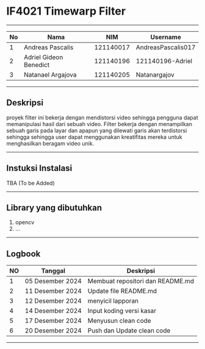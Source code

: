 # **IF4021 Timewarp Filter**

---

| No | Nama                | NIM        |  Username  |
|----|---------------------|------------|------------|
| 1  | Andreas Pascalis | 121140017   | AndreasPascalis017 |
| 2  | Adriel Gideon Benedict| 121140196  |   121140196-Adriel       |
| 3  | Natanael Argajova    | 121140205 | Natanargajov  |

---

## **Deskripsi**
proyek filter ini bekerja dengan mendistorsi video sehingga pengguna dapat memanipulasi hasil dari sebuah video. Filter bekerja dengan menampilkan sebuah garis pada layar  dan apapun yang dilewati garis akan terdistorsi sehingga sehingga user dapat menggunakan kreatifitas mereka untuk menghasilkan beragam video unik.

---

## **Instuksi Instalasi**
TBA (To be Added)

---

## **Library yang dibutuhkan**
1. opencv
2. ...

---

## **Logbook**
|NO| Tanggal | Deskripsi|
|--|---------|----------|
|1 | 05 Desember 2024 | Membuat repositori dan README.md|
|2 | 11 Desember 2024 | Update file README.md |
|3 | 12 Desember 2024 | menyicil lapporan |
|4 | 14 Desember 2024 | Input koding versi kasar |
|5 | 17 Desember 2024 | Menyusun clean code |
|6 | 20 Desember 2024 | Push dan Update clean code |
---
